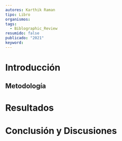 ```yaml
---
autores: Karthik Raman
tipo: Libro
organismos: 
tags:
  - Biblographic_Review
resumido: false
publicado: "2021"
keyword:
---
```


# Introducción

## Metodología
# Resultados

# Conclusión y Discusiones
